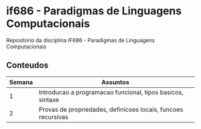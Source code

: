 # if686 - Paradigmas de Linguagens Computacionais

Repositorio da disciplina IF686 - Paradigmas de Linguagens Computacionais

## Conteudos

Semana | Assuntos
-------|---------------------------------------------------------------
1      | Introducao a programacao funcional, tipos basicos, sintaxe
2      | Provas de propriedades, definicoes locais, funcoes recursivas
